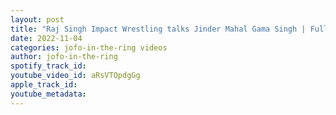 ```yaml
---
layout: post
title: "Raj Singh Impact Wrestling talks Jinder Mahal Gama Singh | Full Interview"
date: 2022-11-04
categories: jofo-in-the-ring videos
author: jofo-in-the-ring
spotify_track_id: 
youtube_video_id: aRsVTOpdgGg
apple_track_id: 
youtube_metadata: 
---
```


